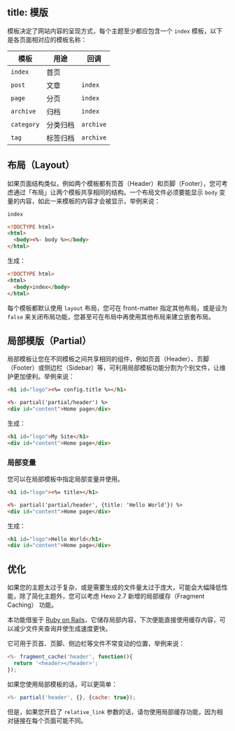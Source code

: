 title: 模版
---
模板决定了网站内容的呈现方式，每个主题至少都应包含一个 `index` 模板，以下是各页面相对应的模板名称：

模板 | 用途 | 回调
--- | --- | ---
`index` | 首页 |
`post` | 文章 | `index`
`page` | 分页 | `index`
`archive` | 归档 | `index`
`category` | 分类归档 | `archive`
`tag` | 标签归档 | `archive`

## 布局（Layout）

如果页面结构类似，例如两个模板都有页首（Header）和页脚（Footer），您可考虑通过「布局」让两个模板共享相同的结构。一个布局文件必须要能显示 `body` 变量的内容，如此一来模板的内容才会被显示，举例来说：

``` html index.ejs
index
```

``` html layout.ejs
<!DOCTYPE html>
<html>
  <body><%- body %></body>
</html>
```

生成：

``` html
<!DOCTYPE html>
<html>
  <body>index</body>
</html>
```

每个模板都默认使用 `layout` 布局，您可在 front-matter 指定其他布局，或是设为 `false` 来关闭布局功能，您甚至可在布局中再使用其他布局来建立嵌套布局。

## 局部模版（Partial）

局部模板让您在不同模板之间共享相同的组件，例如页首（Header）、页脚（Footer）或侧边栏（Sidebar）等，可利用局部模板功能分割为个别文件，让维护更加便利。举例来说：

``` html partial/header.ejs
<h1 id="logo"><%= config.title %></h1>
```

``` html index.ejs
<%- partial('partial/header') %>
<div id="content">Home page</div>
```

生成：

``` html
<h1 id="logo">My Site</h1>
<div id="content">Home page</div>
```

### 局部变量

您可以在局部模板中指定局部变量并使用。

``` html partial/header.ejs
<h1 id="logo"><%= title></h1>
```

``` html index.ejs
<%- partial('partial/header', {title: 'Hello World'}) %>
<div id="content">Home page</div>
```

生成：

``` html
<h1 id="logo">Hello World</h1>
<div id="content">Home page</div>
```

## 优化

如果您的主题太过于复杂，或是需要生成的文件量太过于庞大，可能会大幅降低性能，除了简化主题外，您可以考虑 Hexo 2.7 新增的局部缓存（Fragment Caching） 功能。

本功能借鉴于 [Ruby on Rails](http://guides.rubyonrails.org/caching_with_rails.html#fragment-caching)，它储存局部内容，下次便能直接使用缓存内容，可以减少文件夹查询并使生成速度更快。

它可用于页首、页脚、侧边栏等文件不常变动的位置，举例来说：

``` js
<%- fragment_cache('header', function(){
  return '<header></header>';
});
```

如果您使用局部模板的话，可以更简单：

``` js
<%- partial('header', {}, {cache: true});
```

但是，如果您开启了 `relative_link` 参数的话，请勿使用局部缓存功能，因为相对链接在每个页面可能不同。